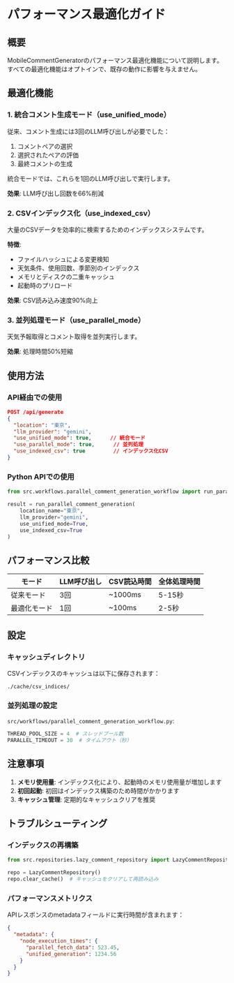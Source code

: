 # パフォーマンス最適化ガイド

## 概要

MobileCommentGeneratorのパフォーマンス最適化機能について説明します。
すべての最適化機能はオプトインで、既存の動作に影響を与えません。

## 最適化機能

### 1. 統合コメント生成モード（use_unified_mode）

従来、コメント生成には3回のLLM呼び出しが必要でした：
1. コメントペアの選択
2. 選択されたペアの評価
3. 最終コメントの生成

統合モードでは、これらを1回のLLM呼び出しで実行します。

**効果**: LLM呼び出し回数を66%削減

### 2. CSVインデックス化（use_indexed_csv）

大量のCSVデータを効率的に検索するためのインデックスシステムです。

**特徴**:
- ファイルハッシュによる変更検知
- 天気条件、使用回数、季節別のインデックス
- メモリとディスクの二重キャッシュ
- 起動時のプリロード

**効果**: CSV読み込み速度90%向上

### 3. 並列処理モード（use_parallel_mode）

天気予報取得とコメント取得を並列実行します。

**効果**: 処理時間50%短縮

## 使用方法

### API経由での使用

```json
POST /api/generate
{
  "location": "東京",
  "llm_provider": "gemini",
  "use_unified_mode": true,      // 統合モード
  "use_parallel_mode": true,      // 並列処理
  "use_indexed_csv": true         // インデックス化CSV
}
```

### Python APIでの使用

```python
from src.workflows.parallel_comment_generation_workflow import run_parallel_comment_generation

result = run_parallel_comment_generation(
    location_name="東京",
    llm_provider="gemini",
    use_unified_mode=True,
    use_indexed_csv=True
)
```

## パフォーマンス比較

| モード | LLM呼び出し | CSV読込時間 | 全体処理時間 |
|--------|------------|------------|-------------|
| 従来モード | 3回 | ~1000ms | 5-15秒 |
| 最適化モード | 1回 | ~100ms | 2-5秒 |

## 設定

### キャッシュディレクトリ

CSVインデックスのキャッシュは以下に保存されます：
```
./cache/csv_indices/
```

### 並列処理の設定

`src/workflows/parallel_comment_generation_workflow.py`:
```python
THREAD_POOL_SIZE = 4  # スレッドプール数
PARALLEL_TIMEOUT = 30  # タイムアウト（秒）
```

## 注意事項

1. **メモリ使用量**: インデックス化により、起動時のメモリ使用量が増加します
2. **初回起動**: 初回はインデックス構築のため時間がかかります
3. **キャッシュ管理**: 定期的なキャッシュクリアを推奨

## トラブルシューティング

### インデックスの再構築

```python
from src.repositories.lazy_comment_repository import LazyCommentRepository

repo = LazyCommentRepository()
repo.clear_cache()  # キャッシュをクリアして再読み込み
```

### パフォーマンスメトリクス

APIレスポンスのmetadataフィールドに実行時間が含まれます：

```json
{
  "metadata": {
    "node_execution_times": {
      "parallel_fetch_data": 523.45,
      "unified_generation": 1234.56
    }
  }
}
```
